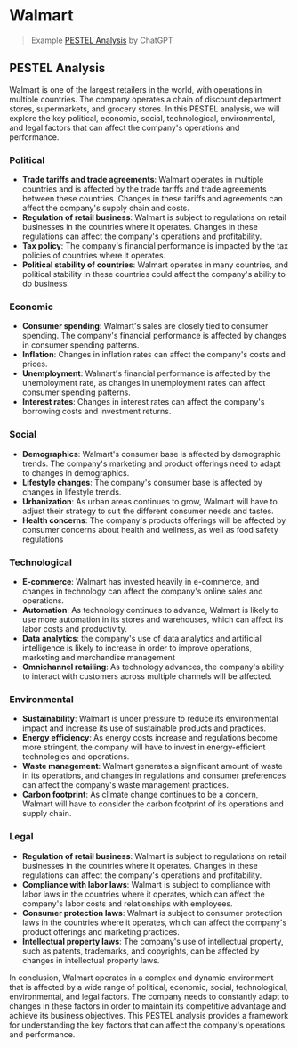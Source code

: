 # Walmart

> Example [PESTEL Analysis](README.md/#pestel-analysis) by ChatGPT

## PESTEL Analysis

Walmart is one of the largest retailers in the world, with operations in multiple countries. The company operates a chain of discount department stores, supermarkets, and grocery stores. In this PESTEL analysis, we will explore the key political, economic, social, technological, environmental, and legal factors that can affect the company's operations and performance.

### Political

* **Trade tariffs and trade agreements**: Walmart operates in multiple countries and is affected by the trade tariffs and trade agreements between these countries. Changes in these tariffs and agreements can affect the company's supply chain and costs.
* **Regulation of retail business**: Walmart is subject to regulations on retail businesses in the countries where it operates. Changes in these regulations can affect the company's operations and profitability.
* **Tax policy**: The company's financial performance is impacted by the tax policies of countries where it operates.
* **Political stability of countries**: Walmart operates in many countries, and political stability in these countries could affect the company's ability to do business.

### Economic

* **Consumer spending**: Walmart's sales are closely tied to consumer spending. The company's financial performance is affected by changes in consumer spending patterns.
* **Inflation**: Changes in inflation rates can affect the company's costs and prices.
* **Unemployment**: Walmart's financial performance is affected by the unemployment rate, as changes in unemployment rates can affect consumer spending patterns.
* **Interest rates**: Changes in interest rates can affect the company's borrowing costs and investment returns.

### Social

* **Demographics**: Walmart's consumer base is affected by demographic trends. The company's marketing and product offerings need to adapt to changes in demographics.
* **Lifestyle changes**: The company's consumer base is affected by changes in lifestyle trends.
* **Urbanization**: As urban areas continues to grow, Walmart will have to adjust their strategy to suit the different consumer needs and tastes.
* **Health concerns**: The company's products offerings will be affected by consumer concerns about health and wellness, as well as food safety regulations

### Technological

* **E-commerce**: Walmart has invested heavily in e-commerce, and changes in technology can affect the company's online sales and operations.
* **Automation**: As technology continues to advance, Walmart is likely to use more automation in its stores and warehouses, which can affect its labor costs and productivity.
* **Data analytics**: the company's use of data analytics and artificial intelligence is likely to increase in order to improve operations, marketing and merchandise management
* **Omnichannel retailing**: As technology advances, the company's ability to interact with customers across multiple channels will be affected.

### Environmental

* **Sustainability**: Walmart is under pressure to reduce its environmental impact and increase its use of sustainable products and practices.
* **Energy efficiency**: As energy costs increase and regulations become more stringent, the company will have to invest in energy-efficient technologies and operations.
* **Waste management**: Walmart generates a significant amount of waste in its operations, and changes in regulations and consumer preferences can affect the company's waste management practices.
* **Carbon footprint**: As climate change continues to be a concern, Walmart will have to consider the carbon footprint of its operations and supply chain.

### Legal

* **Regulation of retail business**: Walmart is subject to regulations on retail businesses in the countries where it operates. Changes in these regulations can affect the company's operations and profitability.
* **Compliance with labor laws**: Walmart is subject to compliance with labor laws in the countries where it operates, which can affect the company's labor costs and relationships with employees.
* **Consumer protection laws**: Walmart is subject to consumer protection laws in the countries where it operates, which can affect the company's product offerings and marketing practices.
* **Intellectual property laws**: The company's use of intellectual property, such as patents, trademarks, and copyrights, can be affected by changes in intellectual property laws.

In conclusion, Walmart operates in a complex and dynamic environment that is affected by a wide range of political, economic, social, technological, environmental, and legal factors. The company needs to constantly adapt to changes in these factors in order to maintain its competitive advantage and achieve its business objectives. This PESTEL analysis provides a framework for understanding the key factors that can affect the company's operations and performance.